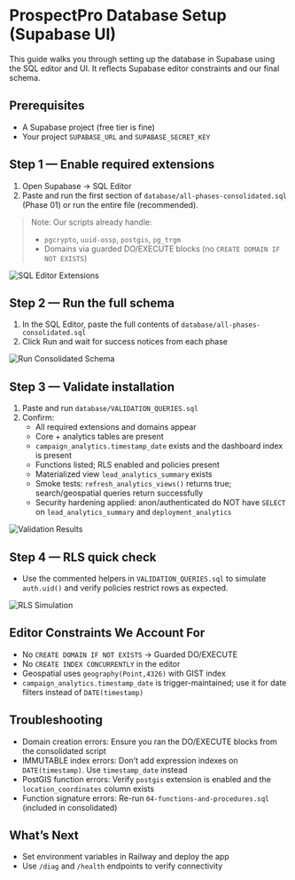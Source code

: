 # ProspectPro Database Setup (Supabase UI)

This guide walks you through setting up the database in Supabase using the SQL editor and UI. It reflects Supabase editor constraints and our final schema.

## Prerequisites

- A Supabase project (free tier is fine)
- Your project `SUPABASE_URL` and `SUPABASE_SECRET_KEY`

## Step 1 — Enable required extensions

1. Open Supabase → SQL Editor
2. Paste and run the first section of `database/all-phases-consolidated.sql` (Phase 01) or run the entire file (recommended).

> Note: Our scripts already handle:
>
> - `pgcrypto`, `uuid-ossp`, `postgis`, `pg_trgm`
> - Domains via guarded DO/EXECUTE blocks (no `CREATE DOMAIN IF NOT EXISTS`)

![SQL Editor Extensions](images/sql-editor-extensions.png)

## Step 2 — Run the full schema

1. In the SQL Editor, paste the full contents of `database/all-phases-consolidated.sql`
2. Click Run and wait for success notices from each phase

![Run Consolidated Schema](images/run-consolidated-schema.png)

## Step 3 — Validate installation

1. Paste and run `database/VALIDATION_QUERIES.sql`
2. Confirm:
   - All required extensions and domains appear
   - Core + analytics tables are present
   - `campaign_analytics.timestamp_date` exists and the dashboard index is present
   - Functions listed; RLS enabled and policies present
   - Materialized view `lead_analytics_summary` exists
   - Smoke tests: `refresh_analytics_views()` returns true; search/geospatial queries return successfully
   - Security hardening applied: anon/authenticated do NOT have `SELECT` on `lead_analytics_summary` and `deployment_analytics`

![Validation Results](images/validation-results.png)

## Step 4 — RLS quick check

- Use the commented helpers in `VALIDATION_QUERIES.sql` to simulate `auth.uid()` and verify policies restrict rows as expected.

![RLS Simulation](images/rls-simulation.png)

## Editor Constraints We Account For

- No `CREATE DOMAIN IF NOT EXISTS` → Guarded DO/EXECUTE
- No `CREATE INDEX CONCURRENTLY` in the editor
- Geospatial uses `geography(Point,4326)` with GIST index
- `campaign_analytics.timestamp_date` is trigger-maintained; use it for date filters instead of `DATE(timestamp)`

## Troubleshooting

- Domain creation errors: Ensure you ran the DO/EXECUTE blocks from the consolidated script
- IMMUTABLE index errors: Don’t add expression indexes on `DATE(timestamp)`. Use `timestamp_date` instead
- PostGIS function errors: Verify `postgis` extension is enabled and the `location_coordinates` column exists
- Function signature errors: Re-run `04-functions-and-procedures.sql` (included in consolidated)

## What’s Next

- Set environment variables in Railway and deploy the app
- Use `/diag` and `/health` endpoints to verify connectivity
